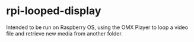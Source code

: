 # rpi-looped-display
Intended to be run on Raspberry OS, using the OMX Player to loop a video file and retrieve new media from another folder.
